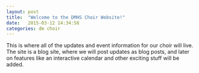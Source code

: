 ```yaml
---
layout: post
title:  "Welcome to the DMHS Choir Website!"
date:   2015-03-12 14:34:58
categories: dm choir
---
```

This is where all of the updates and event information for our choir will live. The site is a blog site, where we will post updates as blog posts, and later on features like an interactive calendar and other exciting stuff will be added.